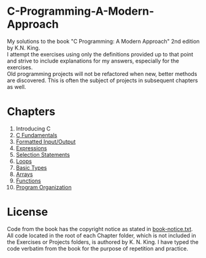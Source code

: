 # C-Programming-A-Modern-Approach
My solutions to the book "C Programming: A Modern Approach" 2nd edition by K.N. King.  
I attempt the exercises using only the definitions provided up to that point and strive to include explanations for my answers, especially for the exercises.  
Old programming projects will not be refactored when new, better methods are discovered. This is often the subject of projects in subsequent chapters as well.  

# Chapters
1. Introducing C
2. [C Fundamentals](./Chapter2/)
3. [Formatted Input/Output](./Chapter3/)
4. [Expressions](./Chapter4/)
5. [Selection Statements](./Chapter5/)
6. [Loops](./Chapter6/)
7. [Basic Types](./Chapter7/)
8. [Arrays](./Chapter8/)
9. [Functions](./Chapter9/)
10. [Program Organization](./Chapter10/)

# License
Code from the book has the copyright notice as stated in [book-notice.txt](./book-notice.txt).
All code located in the root of each Chapter folder, which is not included in the Exercises or Projects folders, is authored by K. N. King. I have typed the code verbatim from the book for the purpose of repetition and practice.
